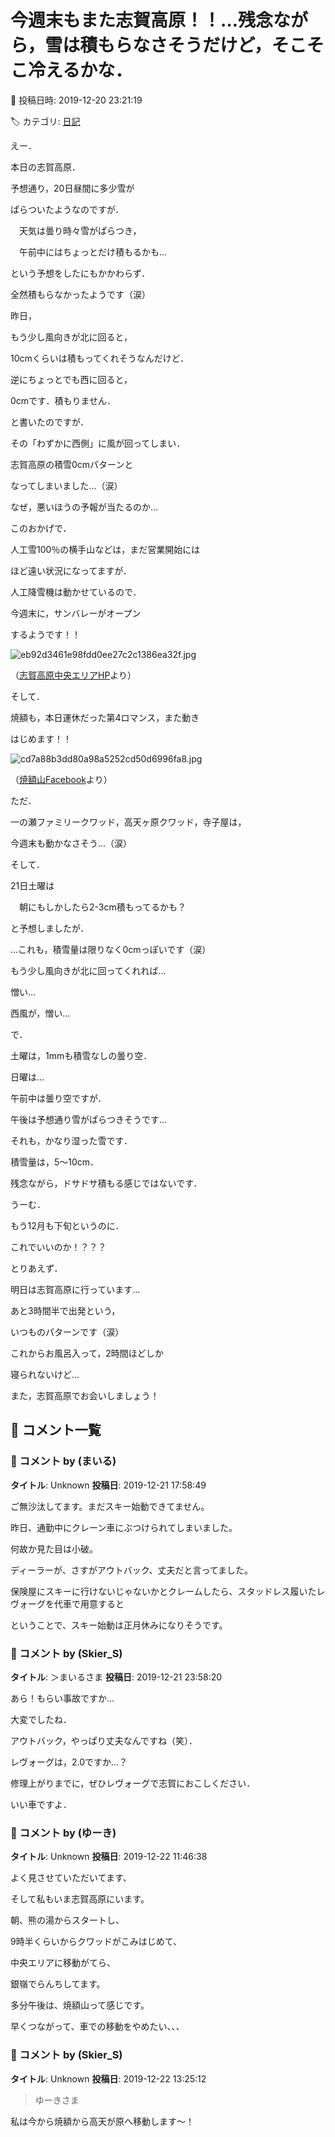 # 今週末もまた志賀高原！！…残念ながら，雪は積もらなさそうだけど，そこそこ冷えるかな．

📅 投稿日時: 2019-12-20 23:21:19

🏷️ カテゴリ: [日記](cc4b5682fb7b8b144980957a978653fb0.md)

えー．


本日の志賀高原．


予想通り，20日昼間に多少雪が


ぱらついたようなのですが．





　天気は曇り時々雪がぱらつき，


　午前中にはちょっとだけ積もるかも…





という予想をしたにもかかわらず．


全然積もらなかったようです（涙）





昨日，


もう少し風向きが北に回ると，


10cmくらいは積もってくれそうなんだけど．


逆にちょっとでも西に回ると，


0cmです．積もりません．





と書いたのですが．


その「わずかに西側」に風が回ってしまい．


志賀高原の積雪0cmパターンと


なってしまいました…（涙）


なぜ，悪いほうの予報が当たるのか…





このおかげで．


人工雪100％の横手山などは，まだ営業開始には


ほど遠い状況になってますが．


人工降雪機は動かせているので．


今週末に，サンバレーがオープン


するようです！！




![eb92d3461e98fdd0ee27c2c1386ea32f.jpg](images/eb92d3461e98fdd0ee27c2c1386ea32f.jpg)




（[志賀高原中央エリアHP](http://shigakogen.co.jp/archives/5223)より）





そして．


焼額も，本日運休だった第4ロマンス，また動き


はじめます！！




![cd7a88b3dd80a98a5252cd50d6996fa8.jpg](images/cd7a88b3dd80a98a5252cd50d6996fa8.jpg)




（[焼額山Facebook](https://ja-jp.facebook.com/yakebitaiyama/)より）





ただ．


一の瀬ファミリークワッド，高天ヶ原クワッド，寺子屋は，


今週末も動かなさそう…（涙）





そして．


21日土曜は


　朝にもしかしたら2-3cm積もってるかも？


と予想しましたが．


…これも，積雪量は限りなく0cmっぽいです（涙）





もう少し風向きが北に回ってくれれば…


憎い…


西風が，憎い…





で．


土曜は，1mmも積雪なしの曇り空．





日曜は…


午前中は曇り空ですが．


午後は予想通り雪がぱらつきそうです…


それも，かなり湿った雪です．


積雪量は，5～10cm．


残念ながら，ドサドサ積もる感じではないです．





うーむ．


もう12月も下旬というのに．


これでいいのか！？？？





とりあえず．


明日は志賀高原に行っています…


あと3時間半で出発という，


いつものパターンです（涙）





これからお風呂入って，2時間ほどしか


寝られないけど…


また，志賀高原でお会いしましょう！

## 💬 コメント一覧

### 💬 コメント by (まいる)
**タイトル**: Unknown
**投稿日**: 2019-12-21 17:58:49

ご無沙汰してます。まだスキー始動できてません。

昨日、通勤中にクレーン車にぶつけられてしまいました。

何故か見た目は小破。

ディーラーが、さすがアウトバック、丈夫だと言ってました。

保険屋にスキーに行けないじゃないかとクレームしたら、スタッドレス履いたレヴォーグを代車で用意すると

ということで、スキー始動は正月休みになりそうです。

### 💬 コメント by (Skier_S)
**タイトル**: ＞まいるさま
**投稿日**: 2019-12-21 23:58:20

あら！もらい事故ですか…

大変でしたね．

アウトバック，やっぱり丈夫なんですね（笑）．

レヴォーグは，2.0ですか…？

修理上がりまでに，ぜひレヴォーグで志賀におこしください．

いい車ですよ．

### 💬 コメント by (ゆーき)
**タイトル**: Unknown
**投稿日**: 2019-12-22 11:46:38

よく見させていただいてます、

そして私もいま志賀高原にいます。



朝、熊の湯からスタートし、

9時半くらいからクワッドがこみはじめて、

中央エリアに移動がてら、

銀嶺でらんちしてます。

多分午後は、焼額山って感じです。



早くつながって、車での移動をやめたい、、、

### 💬 コメント by (Skier_S)
**タイトル**: Unknown
**投稿日**: 2019-12-22 13:25:12

>ゆーきさま

私は今から焼額から高天が原へ移動します～！

